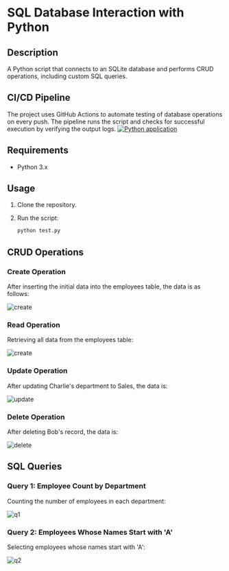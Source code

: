 # SQL Database Interaction with Python

## Description

A Python script that connects to an SQLite database and performs CRUD operations, including custom SQL queries.

## CI/CD Pipeline
The project uses GitHub Actions to automate testing of database operations on every push. The pipeline runs the script and checks for successful execution by verifying the output logs.
[![Python application](https://github.com/iikikk/Python-Script-interacting-with-SQL-Database/actions/workflows/python-app.yml/badge.svg)](https://github.com/iikikk/Python-Script-interacting-with-SQL-Database/actions/workflows/python-app.yml)
## Requirements

- Python 3.x

## Usage

1. Clone the repository.
2. Run the script:

   ```bash
   python test.py

## CRUD Operations
### Create Operation
After inserting the initial data into the employees table, the data is as follows:

![create](./create.png)
### Read Operation
Retrieving all data from the employees table:

![create](./create.png)
### Update Operation
After updating Charlie's department to Sales, the data is:

![update](./update.png)
### Delete Operation
After deleting Bob's record, the data is:

![delete](./delete.png)
## SQL Queries
### Query 1: Employee Count by Department
Counting the number of employees in each department:

![q1](./q1.png)
### Query 2: Employees Whose Names Start with 'A'
Selecting employees whose names start with 'A':

![q2](./q2.png)

